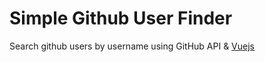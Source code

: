 # Simple Github User Finder

Search github users by username using GitHub API & [Vuejs](https://vuejs.org)